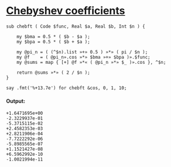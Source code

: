 [1]: http://rosettacode.org/wiki/Chebyshev_coefficients

# [Chebyshev coefficients][1]

```perl6
sub chebft ( Code $func, Real $a, Real $b, Int $n ) {
 
    my $bma = 0.5 * ( $b - $a );
    my $bpa = 0.5 * ( $b + $a );
 
    my @pi_n = ( (^$n).list »+» 0.5 ) »*» ( pi / $n );
    my @f    = ( @pi_n».cos »*» $bma »+» $bpa )».$func;
    my @sums = map { [+] @f »*« ( @pi_n »*» $_ )».cos }, ^$n;
 
    return @sums »*» ( 2 / $n );
}
 
say .fmt('%+13.7e') for chebft &cos, 0, 1, 10;
```

#### Output:
```
+1.6471695e+00
-2.3229937e-01
-5.3715115e-02
+2.4582353e-03
+2.8211906e-04
-7.7222292e-06
-5.8985565e-07
+1.1521427e-08
+6.5962992e-10
-1.0021994e-11
```